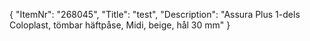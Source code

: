 {
  "ItemNr": "268045",
  "Title": "test",
  "Description": "Assura Plus 1-dels Coloplast, tömbar häftpåse, Midi, beige, hål 30 mm"
}